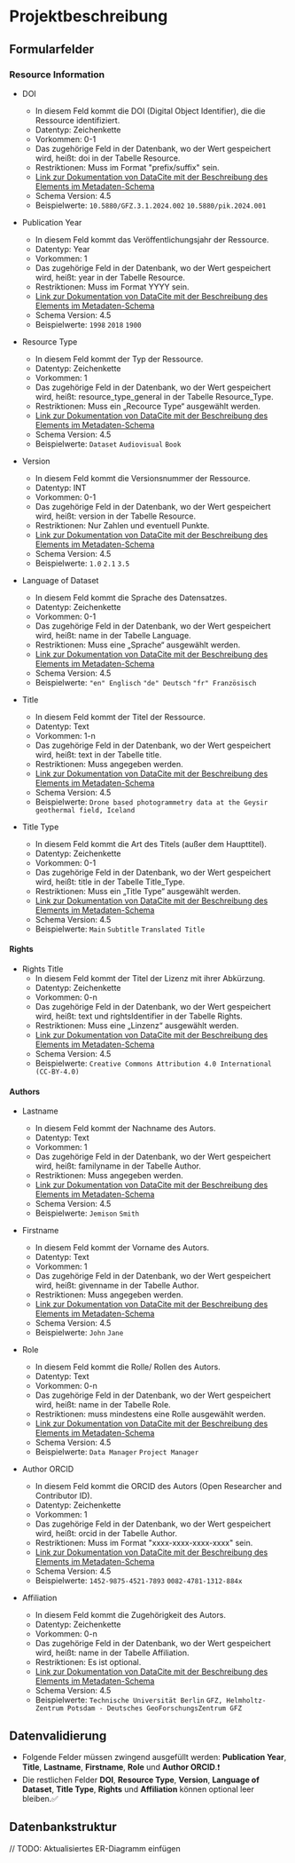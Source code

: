 # Projektbeschreibung
## Formularfelder
### Resource Information
* DOI
  * In diesem Feld kommt die DOI (Digital Object Identifier), die die Ressource identifiziert.
  * Datentyp: Zeichenkette
  * Vorkommen: 0-1
  * Das zugehörige Feld in der Datenbank, wo der Wert gespeichert wird, heißt: doi in der Tabelle Resource.
  * Restriktionen: Muss im Format "prefix/suffix" sein.
  * [Link zur Dokumentation von DataCite mit der Beschreibung des Elements im Metadaten-Schema](https://datacite-metadata-schema.readthedocs.io/en/4.5/properties/identifier/)
  * Schema Version: 4.5
  * Beispielwerte: `10.5880/GFZ.3.1.2024.002` `10.5880/pik.2024.001`

* Publication Year
  * In diesem Feld kommt das Veröffentlichungsjahr der Ressource.
  * Datentyp: Year
  * Vorkommen: 1
  * Das zugehörige Feld in der Datenbank, wo der Wert gespeichert wird, heißt: year in der Tabelle Resource.
  * Restriktionen: Muss im Format YYYY sein.
  * [Link zur Dokumentation von DataCite mit der Beschreibung des Elements im Metadaten-Schema](https://datacite-metadata-schema.readthedocs.io/en/4.5/properties/publicationyear/)
  * Schema Version: 4.5
  * Beispielwerte: `1998` `2018` `1900`

* Resource Type
  * In diesem Feld kommt der Typ der Ressource.
  * Datentyp: Zeichenkette
  * Vorkommen: 1
  * Das zugehörige Feld in der Datenbank, wo der Wert gespeichert wird, heißt: resource_type_general in der Tabelle Resource_Type.
  * Restriktionen: Muss ein „Recource Type“ ausgewählt werden.
  * [Link zur Dokumentation von DataCite mit der Beschreibung des Elements im Metadaten-Schema](https://datacite-metadata-schema.readthedocs.io/en/4.5/properties/resourcetype/#a-resourcetypegeneral)
  * Schema Version: 4.5
  * Beispielwerte: `Dataset` `Audiovisual` `Book`

* Version
  * In diesem Feld kommt die Versionsnummer der Ressource.
  * Datentyp: INT
  * Vorkommen: 0-1
  * Das zugehörige Feld in der Datenbank, wo der Wert gespeichert wird, heißt: version in der Tabelle Resource.
  * Restriktionen: Nur Zahlen und eventuell Punkte.
  * [Link zur Dokumentation von DataCite mit der Beschreibung des Elements im Metadaten-Schema](https://datacite-metadata-schema.readthedocs.io/en/4.5/properties/version/)
  * Schema Version: 4.5
  * Beispielwerte: `1.0` `2.1` `3.5`

* Language of Dataset
  * In diesem Feld kommt die Sprache des Datensatzes.
  * Datentyp: Zeichenkette
  * Vorkommen: 0-1
  * Das zugehörige Feld in der Datenbank, wo der Wert gespeichert wird, heißt: name in der Tabelle Language.
  * Restriktionen: Muss eine „Sprache“ ausgewählt werden.
  * [Link zur Dokumentation von DataCite mit der Beschreibung des Elements im Metadaten-Schema](https://datacite-metadata-schema.readthedocs.io/en/4.5/properties/language/)
  * Schema Version: 4.5
  * Beispielwerte: `"en" Englisch` `"de" Deutsch` `"fr" Französisch`

* Title
  * In diesem Feld kommt der Titel der Ressource.
  * Datentyp: Text
  * Vorkommen: 1-n
  * Das zugehörige Feld in der Datenbank, wo der Wert gespeichert wird, heißt: text in der Tabelle title.
  * Restriktionen: Muss angegeben werden.
  * [Link zur Dokumentation von DataCite mit der Beschreibung des Elements im Metadaten-Schema](https://datacite-metadata-schema.readthedocs.io/en/4.5/properties/title/)
  * Schema Version: 4.5
  * Beispielwerte: `Drone based photogrammetry data at the Geysir geothermal field, Iceland`

* Title Type
  * In diesem Feld kommt die Art des Titels (außer dem Haupttitel).
  * Datentyp: Zeichenkette
  * Vorkommen: 0-1
  * Das zugehörige Feld in der Datenbank, wo der Wert gespeichert wird, heißt: title in der Tabelle Title_Type.
  * Restriktionen: Muss ein „Title Type“ ausgewählt werden.
  * [Link zur Dokumentation von DataCite mit der Beschreibung des Elements im Metadaten-Schema](https://datacite-metadata-schema.readthedocs.io/en/4.5/properties/title/#a-titletype)
  * Schema Version: 4.5
  * Beispielwerte: `Main` `Subtitle` `Translated Title`

#### Rights
* Rights Title
  * In diesem Feld kommt der Titel der Lizenz mit ihrer Abkürzung.
  * Datentyp: Zeichenkette
  * Vorkommen: 0-n
  * Das zugehörige Feld in der Datenbank, wo der Wert gespeichert wird, heißt: text und rightsIdentifier in der Tabelle Rights.
  * Restriktionen: Muss eine „Linzenz“ ausgewählt werden.
  * [Link zur Dokumentation von DataCite mit der Beschreibung des Elements im Metadaten-Schema](https://datacite-metadata-schema.readthedocs.io/en/4.5/properties/rights/)
  * Schema Version: 4.5
  * Beispielwerte: `Creative Commons Attribution 4.0 International (CC-BY-4.0)`

#### Authors
* Lastname
  * In diesem Feld kommt der Nachname des Autors.
  * Datentyp: Text
  * Vorkommen: 1
  * Das zugehörige Feld in der Datenbank, wo der Wert gespeichert wird, heißt: familyname in der Tabelle Author.
  * Restriktionen: Muss angegeben werden.
  * [Link zur Dokumentation von DataCite mit der Beschreibung des Elements im Metadaten-Schema](https://datacite-metadata-schema.readthedocs.io/en/4.5/properties/creator/#familyname)
  * Schema Version: 4.5
  * Beispielwerte: `Jemison` `Smith`

* Firstname
  * In diesem Feld kommt der Vorname des Autors.
  * Datentyp: Text
  * Vorkommen: 1
  * Das zugehörige Feld in der Datenbank, wo der Wert gespeichert wird, heißt: givenname in der Tabelle Author.
  * Restriktionen: Muss angegeben werden.
  * [Link zur Dokumentation von DataCite mit der Beschreibung des Elements im Metadaten-Schema](https://datacite-metadata-schema.readthedocs.io/en/4.5/properties/creator/#givenname)
  * Schema Version: 4.5
  * Beispielwerte: `John` `Jane`

* Role
  * In diesem Feld kommt die Rolle/ Rollen des Autors.
  * Datentyp: Text
  * Vorkommen: 0-n
  * Das zugehörige Feld in der Datenbank, wo der Wert gespeichert wird, heißt: name in der Tabelle Role.
  * Restriktionen: muss mindestens eine Rolle ausgewählt werden.
  * [Link zur Dokumentation von DataCite mit der Beschreibung des Elements im Metadaten-Schema](https://datacite-metadata-schema.readthedocs.io/en/4.5/properties/contributor/#a-contributortype)
  * Schema Version: 4.5
  * Beispielwerte: `Data Manager` `Project Manager`

* Author ORCID
  * In diesem Feld kommt die ORCID des Autors (Open Researcher and Contributor ID).
  * Datentyp: Zeichenkette 
  * Vorkommen: 1
  * Das zugehörige Feld in der Datenbank, wo der Wert gespeichert wird, heißt: orcid in der Tabelle Author.
  * Restriktionen: Muss im Format "xxxx-xxxx-xxxx-xxxx" sein.
  * [Link zur Dokumentation von DataCite mit der Beschreibung des Elements im Metadaten-Schema](https://datacite-metadata-schema.readthedocs.io/en/4.5/properties/creator/#nameidentifier)
  * Schema Version: 4.5
  * Beispielwerte: `1452-9875-4521-7893` `0082-4781-1312-884x`

* Affiliation
  * In diesem Feld kommt die Zugehörigkeit des Autors.
  * Datentyp: Zeichenkette
  * Vorkommen: 0-n
  * Das zugehörige Feld in der Datenbank, wo der Wert gespeichert wird, heißt: name in der Tabelle Affiliation.
  * Restriktionen: Es ist optional.
  * [Link zur Dokumentation von DataCite mit der Beschreibung des Elements im Metadaten-Schema](https://datacite-metadata-schema.readthedocs.io/en/4.5/properties/creator/#affiliation)
  * Schema Version: 4.5
  * Beispielwerte: `Technische Universität Berlin` `GFZ, Helmholtz-Zentrum Potsdam - Deutsches GeoForschungsZentrum GFZ`

## Datenvalidierung
* Folgende Felder müssen zwingend ausgefüllt werden: **Publication Year**, **Title**, **Lastname**, **Firstname**, **Role** und **Author ORCID**.❗
* Die restlichen Felder **DOI**, **Resource Type**, **Version**, **Language of Dataset**, **Title Type**, **Rights** und **Affiliation** können optional leer bleiben.✅

## Datenbankstruktur
// TODO: Aktualisiertes ER-Diagramm einfügen
